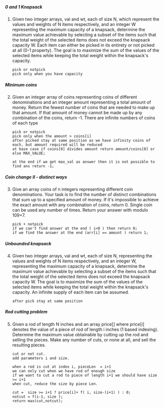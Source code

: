 ##### 0 and 1 Knapsack
1. Given two integer arrays, val and wt, each of size N, which represent the values and weights of N items respectively, and an
   integer W representing the maximum capacity of a knapsack, determine the maximum value achievable by selecting a subset of
   the items such that the total weight of the selected items does not exceed the knapsack capacity W.
   Each item can either be picked in its entirety or not picked at all (0-1 property). The goal is to maximize the sum of the
   values of the selected items while keeping the total weight within the knapsack's capacity.
   ```
   pick or notpick
   pick only when you have capacity
   ```
##### Minimum coins
2. Given an integer array of coins representing coins of different denominations and an integer amount representing a total
   amount of money. Return the fewest number of coins that are needed to make up that amount. If that amount of money cannot be
   made up by any combination of the coins, return -1. There are infinite numbers of coins of each type
   ```
   pick or notpick
   pick only when the amount > coins[i]
   after picked stay at same position as we have infinity coins of each, but amount required will be reduced
   at base case if coins[0] divides amount return amount/coins[0] or else MAX_VALUE;

   at the end if we get max_val as answer then it is not possible to find ans return -1;
   ```
##### Coin change II - distinct ways
3. Give an array coins of n integers representing different coin denominations. Your task is to find the number of distinct
   combinations that sum up to a specified amount of money. If it's impossible to achieve the exact amount with any combination
   of coins, return 0. Single coin can be used any number of times. Return your answer with modulo 109+7.
   ```
   pick + notpick
   if we can't find answer at the end ( i<0 ) then return 0;
   if we find the answer at the end (arr[i] == amount ) return 1;
   ```
##### Unbounded knapsack
4. Given two integer arrays, val and wt, each of size N, representing the values and weights of N items respectively, and an
   integer W, representing the maximum capacity of a knapsack, determine the maximum value achievable by selecting a subset of
   the items such that the total weight of the selected items does not exceed the knapsack capacity W. The goal is to maximize
   the sum of the values of the selected items while keeping the total weight within the knapsack's capacity.
   An infinite supply of each item can be assumed.
   ```
   after pick stay at same position
   ```
##### Rod cutting problem
5. Given a rod of length N inches and an array price[] where price[i] denotes the value of a piece of rod of length i inches (1
   based indexing). Determine the maximum value obtainable by cutting up the rod and selling the pieces. Make any number of
   cuts, or none at all, and sell the resulting pieces.
   ```
   cut or not cut.
   add parameters i and size.
   
   when a rod is cut at index i, pieceLen  = i+1
   we can only cut when we have rod of enough size
   if we want to cut a rod to piece of length i+1 we should have size >= i+1
   when cut, reduce the size by piece Len.
   
   cut =  size >= i+1 ? price[i]+ f( i, size-(i+1) ) : 0;
   notcut = f(i-1, size );
   return max(cut,notcut);
   ```


